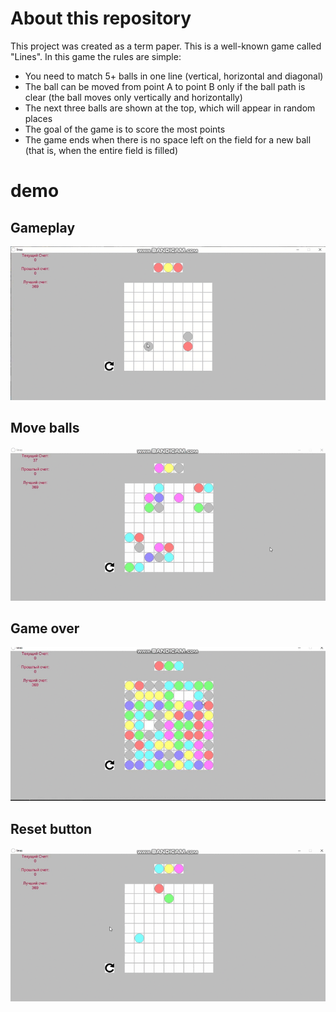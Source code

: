 # About this repository
This project was created as a term paper.
This is a well-known game called "Lines". In this game the rules are simple: 
- You need to match 5+ balls in one line (vertical, horizontal and diagonal)
- The ball can be moved from point A to point B only if the ball path is clear (the ball moves only vertically and horizontally)
- The next three balls are shown at the top, which will appear in random places
- The goal of the game is to score the most points
- The game ends when there is no space left on the field for a new ball (that is, when the entire field is filled)
# demo
## Gameplay
![gameplay](demo/gameplay.gif)
## Move balls
![move balls](demo/move%20balls.gif)
## Game over
![game over](demo/game%20over.gif)
## Reset button
![reset button](demo/reset%20button.gif)
